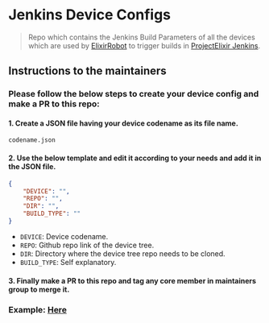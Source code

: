 # Jenkins Device Configs

> Repo which contains the Jenkins Build Parameters of all the devices which are used by [ElixirRobot](https://telegram.me/projectelixir_bot) to trigger builds in [ProjectElixir Jenkins](https://jenkins.projectelixiros.com).

## Instructions to the maintainers

### Please follow the below steps to create your device config and make a PR to this repo:

#### 1. Create a JSON file having your device codename as its file name.

```text
codename.json
```

#### 2. Use the below template and edit it according to your needs and add it in the JSON file.

```json
{
    "DEVICE": "",
    "REPO": "",
    "DIR": "",
    "BUILD_TYPE": ""
}
```

- `DEVICE`: Device codename.
- `REPO`: Github repo link of the device tree.
- `DIR`: Directory where the device tree repo needs to be cloned.
- `BUILD_TYPE`: Self explanatory.

#### 3. Finally make a PR to this repo and tag any core member in maintainers group to merge it.

### Example: [Here](https://github.com/ProjectElixir-Devices/jenkins_config/blob/main/vince.json)


